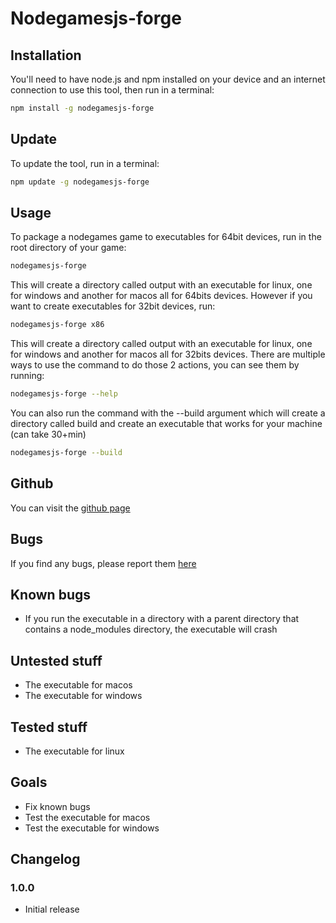 # Nodegamesjs-forge
## Installation
You'll need to have node.js and npm installed on your device and an internet connection to use this tool, then run in a terminal:
```bash
npm install -g nodegamesjs-forge
```
## Update
To update the tool, run in a terminal:
```bash
npm update -g nodegamesjs-forge
```
## Usage
To package a nodegames game to executables for 64bit devices, run in the root directory of your game:
```bash
nodegamesjs-forge
```
This will create a directory called output with an executable for linux, one for windows and another for macos all for 64bits devices. However if you want to create executables for 32bit devices, run:
```bash
nodegamesjs-forge x86
```
This will create a directory called output with an executable for linux, one for windows and another for macos all for 32bits devices. There are multiple ways to use the command to do those 2 actions, you can see them by running:
```bash
nodegamesjs-forge --help
```
You can also run the command with the --build argument which will create a directory called build and create an executable that works for your machine (can take 30+min)
```bash
nodegamesjs-forge --build
```
## Github
You can visit the <a href="https://github.com/willmil11/nodegamesjs-forge">github page</a>
## Bugs
If you find any bugs, please report them <a href="https://github.com/willmil11/nodegamesjs-forge/issues">here</a>
## Known bugs
- If you run the executable in a directory with a parent directory that contains a node_modules directory, the executable will crash
## Untested stuff
- The executable for macos
- The executable for windows
## Tested stuff
- The executable for linux
## Goals
- Fix known bugs
- Test the executable for macos
- Test the executable for windows
## Changelog
### 1.0.0
- Initial release